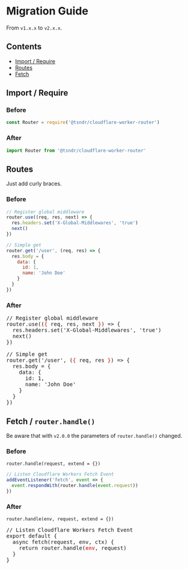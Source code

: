 # Migration Guide

From `v1.x.x` to `v2.x.x`.

## Contents

- [Import / Require](#import--require)
- [Routes](#routes)
- [Fetch](#fetch)


## Import / Require

### Before

```javascript
const Router = require('@tsndr/cloudflare-worker-router')
```


### After

```javascript
import Router from '@tsndr/cloudflare-worker-router'
```


## Routes

Just add curly braces.


### Before

```javascript
// Register global middleware
router.use((req, res, next) => {
  res.headers.set('X-Global-Middlewares', 'true')
  next()
})

// Simple get
router.get('/user', (req, res) => {
  res.body = {
    data: {
      id: 1,
      name: 'John Doe'
    }
  }
})
```


### After

<pre>
// Register global middleware
router.use((<span style="color:rgb(225, 75, 75);font-weight:bold;">{</span> req, res, next <span style="color:rgb(225, 75, 75);font-weight:bold;">}</span>) => {
  res.headers.set('X-Global-Middlewares', 'true')
  next()
})

// Simple get
router.get('/user', (<span style="color:rgb(225, 75, 75);font-weight:bold;">{</span> req, res <span style="color:rgb(225, 75, 75);font-weight:bold;">}</span>) => {
  res.body = {
    data: {
      id: 1,
      name: 'John Doe'
    }
  }
})
</pre>


## Fetch / `router.handle()`

Be aware that with `v2.0.0` the parameters of `router.handle()` changed.


### Before

`router.handle(request, extend = {})`

```javascript
// Listen Cloudflare Workers Fetch Event
addEventListener('fetch', event => {
  event.respondWith(router.handle(event.request))
})
```


### After

`router.handle(env, request, extend = {})`

<pre>
// Listen Cloudflare Workers Fetch Event
export default {
  async fetch(request, env, ctx) {
    return router.handle(<span style="color:rgb(225, 75, 75);font-weight:bold;">env</span>, request)
  }
}
</pre>